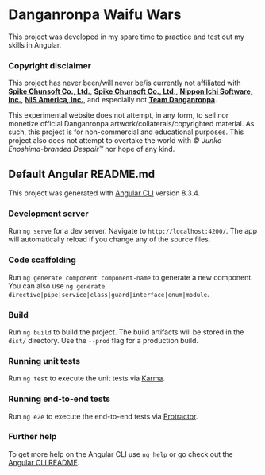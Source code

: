 # Danganronpa Waifu Wars
This project was developed in my spare time to practice and test out my skills in Angular.

### Copyright disclaimer
This project has never been/will never be/is currently not affiliated with [**Spike Chunsoft Co., Ltd.**](https://www.spike-chunsoft.co.jp/), [**Spike Chunsoft Co., Ltd.**](https://en.wikipedia.org/wiki/Spike_(company)), [**Nippon Ichi Software, Inc.**](https://en.wikipedia.org/wiki/Nippon_Ichi_Software), [**NIS America, Inc.**](https://nisamerica.com/), and especially not [**Team Danganronpa**](https://danganronpa.fandom.com/wiki/Team_Danganronpa).

This experimental website does not attempt, in any form, to sell nor monetize official Danganronpa artwork/collaterals/copyrighted material. As such, this project is for non-commercial and educational purposes. This project also does not attempt to overtake the world with *© Junko Enoshima-branded Despair™* nor hope of any kind.

## Default Angular README.md
This project was generated with [Angular CLI](https://github.com/angular/angular-cli) version 8.3.4.

### Development server

Run `ng serve` for a dev server. Navigate to `http://localhost:4200/`. The app will automatically reload if you change any of the source files.

### Code scaffolding

Run `ng generate component component-name` to generate a new component. You can also use `ng generate directive|pipe|service|class|guard|interface|enum|module`.

### Build

Run `ng build` to build the project. The build artifacts will be stored in the `dist/` directory. Use the `--prod` flag for a production build.

### Running unit tests

Run `ng test` to execute the unit tests via [Karma](https://karma-runner.github.io).

### Running end-to-end tests

Run `ng e2e` to execute the end-to-end tests via [Protractor](http://www.protractortest.org/).

### Further help

To get more help on the Angular CLI use `ng help` or go check out the [Angular CLI README](https://github.com/angular/angular-cli/blob/master/README.md).
